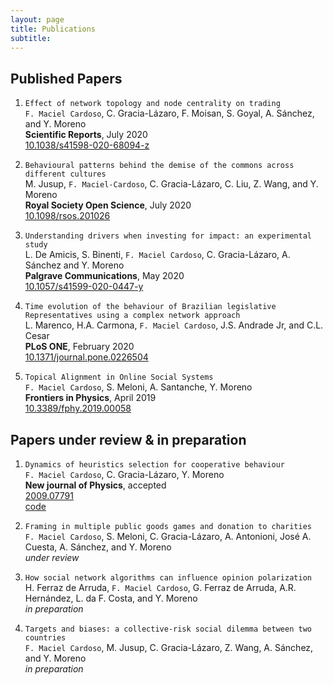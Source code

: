 ```yaml
---
layout: page
title: Publications
subtitle: 
---
```


## Published Papers

1. `Effect of network topology and node centrality on trading`  
`F. Maciel Cardoso`, C. Gracia-Lázaro, F. Moisan, S. Goyal, A. Sánchez, and Y. Moreno  
**Scientific Reports**, July 2020  
<i class="ai ai-doi"></i> [10.1038/s41598-020-68094-z](https://doi.org/10.1038/s41598-020-68094-z)

1. `Behavioural patterns behind the demise of the commons across different cultures`  
M. Jusup, `F. Maciel-Cardoso`, C. Gracia-Lázaro, C. Liu, Z. Wang, and Y. Moreno  
**Royal Society Open Science**, July 2020  
<i class="ai ai-doi"></i> [10.1098/rsos.201026](https://doi.org/10.1098/rsos.201026)

1. `Understanding drivers when investing for impact: an experimental study`  
L. De Amicis, S. Binenti, `F. Maciel Cardoso`, C. Gracia-Lázaro, A. Sánchez and Y. Moreno  
**Palgrave Communications**, May 2020  
<i class="ai ai-doi"></i> [10.1057/s41599-020-0447-y](https://doi.org/10.1057/s41599-020-0447-y)

1. `Time evolution of the behaviour of Brazilian legislative Representatives using a complex network approach`  
L. Marenco, H.A. Carmona, `F. Maciel Cardoso`, J.S. Andrade Jr, and C.L. Cesar  
**PLoS ONE**, February 2020  
<i class="ai ai-doi"></i> [10.1371/journal.pone.0226504](https://doi.org/10.1371/journal.pone.0226504)

1. `Topical Alignment in Online Social Systems`  
`F. Maciel Cardoso`, S. Meloni, A. Santanche, Y. Moreno  
**Frontiers in Physics**, April 2019  
<i class="ai ai-doi"></i> [10.3389/fphy.2019.00058](https://doi.org/10.3389/fphy.2019.00058)

## Papers under review & in preparation

1. `Dynamics of heuristics selection for cooperative behaviour`  
`F. Maciel Cardoso`, C. Gracia-Lázaro, Y. Moreno  
**New journal of Physics**, accepted  
<i class="ai ai-arxiv"></i> [2009.07791](https://arxiv.org/abs/2009.07791)  
<i class="fa fa-github"></i> [code](https://github.com/fmcardoso/heuristics_selection)

1. `Framing in multiple public goods games and donation to charities`  
`F. Maciel Cardoso`, S. Meloni, C. Gracia-Lázaro, A. Antonioni, José A. Cuesta, A. Sánchez, and Y. Moreno  
*under review*  

1. `How social network algorithms can influence opinion polarization`  
H. Ferraz de Arruda, `F. Maciel Cardoso`, G. Ferraz de Arruda, A.R. Hernández, L. da F. Costa, and Y. Moreno  
*in preparation*  

1. `Targets and biases: a collective-risk social dilemma between two countries`  
`F. Maciel Cardoso`, M. Jusup, C. Gracia-Lázaro, Z. Wang, A. Sánchez, and Y. Moreno  
*in preparation*
